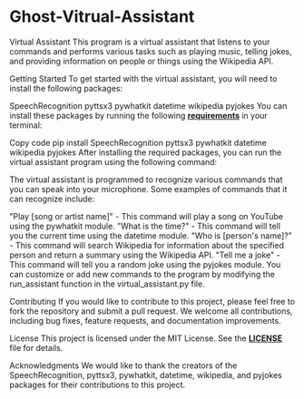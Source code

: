 # Ghost-Vitrual-Assistant
Virtual Assistant
This program is a virtual assistant that listens to your commands and performs various tasks such as playing music, telling jokes, and providing information on people or things using the Wikipedia API.

Getting Started
To get started with the virtual assistant, you will need to install the following packages:

SpeechRecognition
pyttsx3
pywhatkit
datetime
wikipedia
pyjokes
You can install these packages by running the following **[requirements](requirements.txt)** in your terminal:

Copy code
pip install SpeechRecognition pyttsx3 pywhatkit datetime wikipedia pyjokes
After installing the required packages, you can run the virtual assistant program using the following command:


The virtual assistant is programmed to recognize various commands that you can speak into your microphone. Some examples of commands that it can recognize include:

"Play [song or artist name]" - This command will play a song on YouTube using the pywhatkit module.
"What is the time?" - This command will tell you the current time using the datetime module.
"Who is [person's name]?" - This command will search Wikipedia for information about the specified person and return a summary using the Wikipedia API.
"Tell me a joke" - This command will tell you a random joke using the pyjokes module.
You can customize or add new commands to the program by modifying the run_assistant function in the virtual_assistant.py file.

Contributing
If you would like to contribute to this project, please feel free to fork the repository and submit a pull request. We welcome all contributions, including bug fixes, feature requests, and documentation improvements.

License
This project is licensed under the MIT License. See the **[LICENSE](LICENSE.md)** file for details.

Acknowledgments
We would like to thank the creators of the SpeechRecognition, pyttsx3, pywhatkit, datetime, wikipedia, and pyjokes packages for their contributions to this project.
